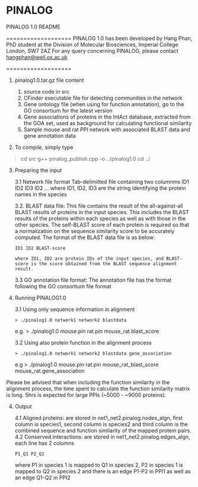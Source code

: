 # PINALOG
PINALOG 1.0 README

===================
PINALOG 1.0 has been developed by Hang Phan, PhD student at the Division of Molecular Biosciences, Imperial College London, SW7 2AZ
For any query concerning PINALOG, please contact hangphan@well.ox.ac.uk

===================

1. pinalog1.0.tar.gz file content

   1. source code in src
   2. CFinder executable file for detecting communities in the network
   3. Gene ontology file (when using for function annotation), go to the GO consortium for the latest version
   4. Gene associations of proteins in the IntAct database, extracted from the GOA set, used as background for calculating functional similarity
   5. Sample mouse and rat PPI network with associated BLAST data and gene annotation data
      
2. To compile, simply type

>cd src
>g++ pinalog_publish.cpp -o ../pinalog1.0 
>cd ../


3. Preparing the input
   
   3.1 Network file format
       Tab-delimitted file containing two columnms
       ID1 ID2
       ID3 ID2
       ...
       where ID1, ID2, ID3 are the string identifying the protein names in the species 

   3.2. BLAST data file:
      This file contains the result of the all-against-all BLAST results of proteins in the input species. 
      This includes the BLAST results of the proteins within each species as well as with those in the other species. 
      The self-BLAST score of each protein is required so that a normalization on the sequence similarity score to be accurately computed.
      The format of the BLAST data file is as below:

	   ID1 ID2 BLAST-score
      
       where ID1, ID2 are protein IDs of the input species, and BLAST-score is the score obtained from the BLAST sequence alignment result.

   3.3 GO annotation file format:
      The annotation file has the format following the GO consortium file format 

4. Running PINALOG1.0
   
   3.1 Using only sequence information in alignment

       > ./pinalog1.0 network1 network2 blastdata
      e.g. 
       > ./pinalog1.0 mouse.pin rat.pin mouse_rat.blast_score
   
   3.2 Using also protein function in the alignment process 

       > ./pinalog1.0 network1 network2 blastdata gene_association
      e.g
       > ./pinalog1.0 mouse.pin rat.pin mouse_rat_blast_score mouse_rat.gene_association

  Please be advised that when including the function similarity in the alignment process, the time spent to calculate the function similarity matrix is long. 5hrs is expected for large PPIs (~5000 - ~9000 proteins).
  
4. Output

    4.1 Aligned proteins: are stored in net1_net2.pinalog.nodes_algn, first column is species1, second column is species2 and third column is the combined sequence and function similarity of the mapped protein pairs. 
    4.2 Conserved interactions: are stored in net1_net2.pinalog.edges_algn, each line has 2 columns
      
       P1_Q1 P2_Q2

   where P1 in species 1 is mapped to Q1 in species 2, P2 in species 1 is mapped to Q2 in species 2 and there is an edge P1-P2 in PPI1 as well as an edge Q1-Q2 in PPI2
    
